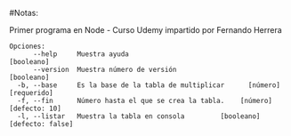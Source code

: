 #Notas:

Primer programa en Node - Curso Udemy impartido por Fernando Herrera

```
Opciones:
      --help     Muestra ayuda                                        [booleano]
      --version  Muestra número de versión                            [booleano]
  -b, --base     Es la base de la tabla de multiplicar      [número] [requerido]
  -f, --fin      Número hasta el que se crea la tabla.    [número] [defecto: 10]
  -l, --listar   Muestra la tabla en consola         [booleano] [defecto: false]
  ```